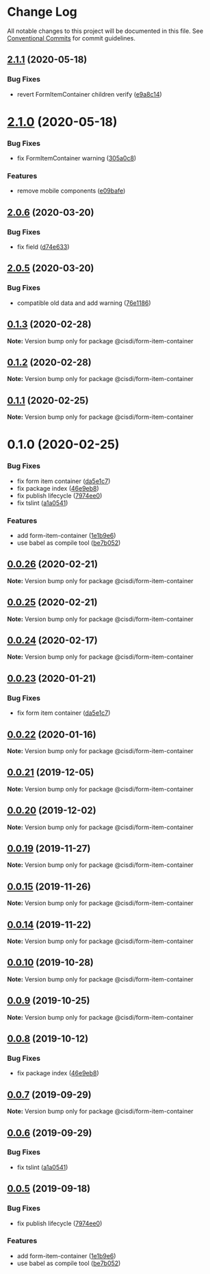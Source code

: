 # Change Log

All notable changes to this project will be documented in this file.
See [Conventional Commits](https://conventionalcommits.org) for commit guidelines.

## [2.1.1](http://10.73.1.87/iot/ui-engine-components/compare/@cisdi/form-item-container@2.1.0...@cisdi/form-item-container@2.1.1) (2020-05-18)

### Bug Fixes

- revert FormItemContainer children verify ([e9a8c14](http://10.73.1.87/iot/ui-engine-components/commits/e9a8c14dc66e1c2d0ebba0f178c8bf200c4eec62))

# [2.1.0](http://10.73.1.87/iot/ui-engine-components/compare/@cisdi/form-item-container@2.0.7...@cisdi/form-item-container@2.1.0) (2020-05-18)

### Bug Fixes

- fix FormItemContainer warning ([305a0c8](http://10.73.1.87/iot/ui-engine-components/commits/305a0c8f2f27d346a79270adc92cc15ac8f6a83e))

### Features

- remove mobile components ([e09bafe](http://10.73.1.87/iot/ui-engine-components/commits/e09bafed98679260e0fdb869e7e0b2886a2f7421))

## [2.0.6](http://10.73.1.87/iot/ui-engine-components/compare/@cisdi/form-item-container@2.0.5...@cisdi/form-item-container@2.0.6) (2020-03-20)

### Bug Fixes

- fix field ([d74e633](http://10.73.1.87/iot/ui-engine-components/commits/d74e633e30d9d26da3bcad37703d99fce4cd46b9))

## [2.0.5](http://10.73.1.87/iot/ui-engine-components/compare/@cisdi/form-item-container@2.0.3...@cisdi/form-item-container@2.0.5) (2020-03-20)

### Bug Fixes

- compatible old data and add warning ([76e1186](http://10.73.1.87/iot/ui-engine-components/commits/76e118637b4327e3c4be2e4d9276c59de39e863e))

## [0.1.3](http://10.73.1.87/iot/ui-engine-components/compare/@cisdi/form-item-container@0.1.1...@cisdi/form-item-container@0.1.3) (2020-02-28)

**Note:** Version bump only for package @cisdi/form-item-container

## [0.1.2](http://10.73.1.87/iot/ui-engine-components/compare/@cisdi/form-item-container@0.1.1...@cisdi/form-item-container@0.1.2) (2020-02-28)

**Note:** Version bump only for package @cisdi/form-item-container

## [0.1.1](http://10.73.1.87/iot/ui-engine-components/compare/@cisdi/form-item-container@0.1.0...@cisdi/form-item-container@0.1.1) (2020-02-25)

**Note:** Version bump only for package @cisdi/form-item-container

# 0.1.0 (2020-02-25)

### Bug Fixes

- fix form item container ([da5e1c7](http://10.73.1.87/iot/ui-engine-components/commits/da5e1c78708d1f4caf7d1757d514a14a96d32bfa))
- fix package index ([46e9eb8](http://10.73.1.87/iot/ui-engine-components/commits/46e9eb835793eb70a11840d259396c75ecdc65a0))
- fix publish lifecycle ([7974ee0](http://10.73.1.87/iot/ui-engine-components/commits/7974ee0ac1d5918204ecfec253296ec1ea9536bf))
- fix tslint ([a1a0541](http://10.73.1.87/iot/ui-engine-components/commits/a1a0541528791858eb698b0bad13a9d2217fe972))

### Features

- add form-item-container ([1e1b9e6](http://10.73.1.87/iot/ui-engine-components/commits/1e1b9e6fed739f6f69e5063bb960b044103fe66f))
- use babel as compile tool ([be7b052](http://10.73.1.87/iot/ui-engine-components/commits/be7b052ea623490de29d23ff1b76cb9fc052b4ce))

## [0.0.26](http://10.73.1.87/iot/ui-engine-components/compare/@cisdi/form-item-container@0.0.24...@cisdi/form-item-container@0.0.26) (2020-02-21)

**Note:** Version bump only for package @cisdi/form-item-container

## [0.0.25](http://10.73.1.87/iot/ui-engine-components/compare/@cisdi/form-item-container@0.0.24...@cisdi/form-item-container@0.0.25) (2020-02-21)

**Note:** Version bump only for package @cisdi/form-item-container

## [0.0.24](http://10.73.1.87/iot/ui-engine-components/compare/@cisdi/form-item-container@0.0.23...@cisdi/form-item-container@0.0.24) (2020-02-17)

**Note:** Version bump only for package @cisdi/form-item-container

## [0.0.23](http://10.73.1.87/iot/ui-engine-components/compare/@cisdi/form-item-container@0.0.22...@cisdi/form-item-container@0.0.23) (2020-01-21)

### Bug Fixes

- fix form item container ([da5e1c7](http://10.73.1.87/iot/ui-engine-components/commits/da5e1c78708d1f4caf7d1757d514a14a96d32bfa))

## [0.0.22](http://10.73.1.87/iot/ui-engine-components/compare/@cisdi/form-item-container@0.0.21...@cisdi/form-item-container@0.0.22) (2020-01-16)

**Note:** Version bump only for package @cisdi/form-item-container

## [0.0.21](http://10.73.1.87/iot/ui-engine-components/compare/@cisdi/form-item-container@0.0.20...@cisdi/form-item-container@0.0.21) (2019-12-05)

**Note:** Version bump only for package @cisdi/form-item-container

## [0.0.20](http://10.73.1.87/iot/ui-engine-components/compare/@cisdi/form-item-container@0.0.19...@cisdi/form-item-container@0.0.20) (2019-12-02)

**Note:** Version bump only for package @cisdi/form-item-container

## [0.0.19](http://10.73.1.87/iot/ui-engine-components/compare/@cisdi/form-item-container@0.0.18...@cisdi/form-item-container@0.0.19) (2019-11-27)

**Note:** Version bump only for package @cisdi/form-item-container

## [0.0.15](http://10.73.1.87/iot/ui-engine-components/compare/@cisdi/form-item-container@0.0.14...@cisdi/form-item-container@0.0.15) (2019-11-26)

**Note:** Version bump only for package @cisdi/form-item-container

## [0.0.14](http://10.73.1.87/iot/ui-engine-components/compare/@cisdi/form-item-container@0.0.13...@cisdi/form-item-container@0.0.14) (2019-11-22)

**Note:** Version bump only for package @cisdi/form-item-container

## [0.0.10](http://10.73.1.87/iot/ui-engine-components/compare/@cisdi/form-item-container@0.0.9...@cisdi/form-item-container@0.0.10) (2019-10-28)

**Note:** Version bump only for package @cisdi/form-item-container

## [0.0.9](http://10.73.1.87/iot/ui-engine-components/compare/@cisdi/form-item-container@0.0.8...@cisdi/form-item-container@0.0.9) (2019-10-25)

**Note:** Version bump only for package @cisdi/form-item-container

## [0.0.8](http://10.73.1.87/iot/ui-engine-components/compare/@cisdi/form-item-container@0.0.7...@cisdi/form-item-container@0.0.8) (2019-10-12)

### Bug Fixes

- fix package index ([46e9eb8](http://10.73.1.87/iot/ui-engine-components/commits/46e9eb8))

## [0.0.7](http://10.73.1.87/iot/ui-engine-components/compare/@cisdi/form-item-container@0.0.6...@cisdi/form-item-container@0.0.7) (2019-09-29)

**Note:** Version bump only for package @cisdi/form-item-container

## [0.0.6](http://10.73.1.87/iot/ui-engine-components/compare/@cisdi/form-item-container@0.0.5...@cisdi/form-item-container@0.0.6) (2019-09-29)

### Bug Fixes

- fix tslint ([a1a0541](http://10.73.1.87/iot/ui-engine-components/commits/a1a0541))

## [0.0.5](http://10.73.1.87/iot/ui-engine-components/compare/@cisdi/form-item-container@0.0.5...@cisdi/form-item-container@0.0.5) (2019-09-18)

### Bug Fixes

- fix publish lifecycle ([7974ee0](http://10.73.1.87/iot/ui-engine-components/commits/7974ee0))

### Features

- add form-item-container ([1e1b9e6](http://10.73.1.87/iot/ui-engine-components/commits/1e1b9e6))
- use babel as compile tool ([be7b052](http://10.73.1.87/iot/ui-engine-components/commits/be7b052))

